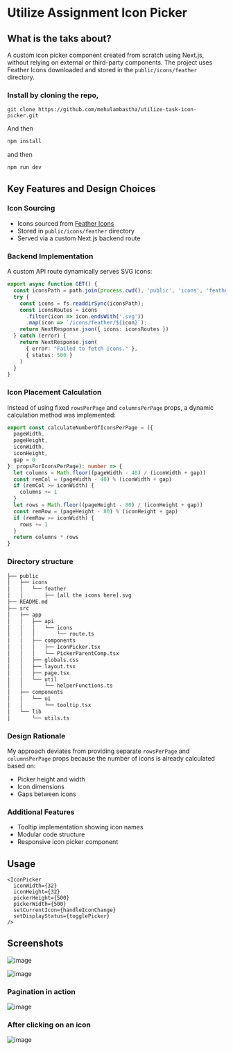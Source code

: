 # Utilize Assignment Icon Picker

## What is the taks about?

A custom icon picker component created from scratch using Next.js, without relying on external or third-party components. The project uses Feather Icons downloaded and stored in the `public/icons/feather` directory.

### Install by cloning the repo, 
```
git clone https://github.com/mehulambastha/utilize-task-icon-picker.git
```

And then 
```bash
npm install
``` 
and then 
```
npm run dev
```

## Key Features and Design Choices

### Icon Sourcing
- Icons sourced from [Feather Icons](https://feathericons.com/)
- Stored in `public/icons/feather` directory
- Served via a custom Next.js backend route

### Backend Implementation

A custom API route dynamically serves SVG icons:

```typescript
export async function GET() {
  const iconsPath = path.join(process.cwd(), 'public', 'icons', 'feather');
  try {
    const icons = fs.readdirSync(iconsPath);
    const iconsRoutes = icons
      .filter(icon => icon.endsWith('.svg'))
      .map(icon => `/icons/feather/${icon}`);
    return NextResponse.json({ icons: iconsRoutes })
  } catch (error) {
    return NextResponse.json(
      { error: "Failed to fetch icons." },
      { status: 500 }
    )
  }
}
```

### Icon Placement Calculation

Instead of using fixed `rowsPerPage` and `columnsPerPage` props, a dynamic calculation method was implemented:

```typescript
export const calculateNumberOfIconsPerPage = ({
  pageWidth,
  pageHeight,
  iconWidth,
  iconHeight,
  gap = 0
}: propsForIconsPerPage): number => {
  let columns = Math.floor((pageWidth - 40) / (iconWidth + gap))
  const remCol = (pageWidth - 40) % (iconWidth + gap)
  if (remCol >= iconWidth) {
    columns += 1
  }
  let rows = Math.floor((pageHeight - 80) / (iconHeight + gap))
  const remRow = (pageHeight - 80) % (iconHeight + gap)
  if (remRow >= iconWidth) {
    rows += 1
  }
  return columns * rows
}
```

### Directory structure
```bash
├── public
│   ├── icons
│   │   └── feather
│   │       ├── [all the icons here].svg
├── README.md
├── src
│   ├── app
│   │   ├── api
│   │   │   └── icons
│   │   │       └── route.ts
│   │   ├── components
│   │   │   ├── IconPicker.tsx
│   │   │   └── PickerParentComp.tsx
│   │   ├── globals.css
│   │   ├── layout.tsx
│   │   ├── page.tsx
│   │   └── util
│   │       └── helperFunctions.ts
│   ├── components
│   │   └── ui
│   │       └── tooltip.tsx
│   └── lib
│       └── utils.ts
```

### Design Rationale

My approach deviates from providing separate `rowsPerPage` and `columnsPerPage` props because the number of icons is already calculated based on:
- Picker height and width
- Icon dimensions
- Gaps between icons

### Additional Features

- Tooltip implementation showing icon names
- Modular code structure
- Responsive icon picker component

## Usage

```tsx
<IconPicker 
  iconWidth={32} 
  iconHeight={32} 
  pickerHeight={500} 
  pickerWidth={500} 
  setCurrentIcon={handleIconChange}
  setDisplayStatus={togglePicker}
/>
```

## Screenshots
![image](https://github.com/user-attachments/assets/a8e04954-b582-4151-81d9-f33bb8079712)



![image](https://github.com/user-attachments/assets/ba3e523f-4420-44af-834f-3f8dc71a8997)

### Pagination in action
![image](https://github.com/user-attachments/assets/653c8a6f-393a-4a26-8504-65abe4417ac1)


### After clicking on an icon
![image](https://github.com/user-attachments/assets/e1cd43db-1d2a-4a7f-bfe8-59dd8cf6d7e4)




